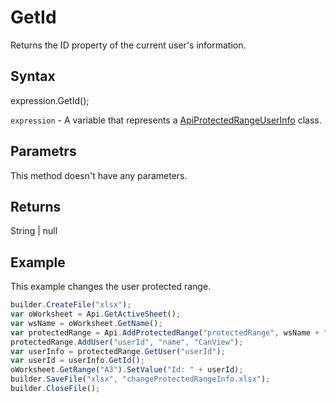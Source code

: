 # GetId

Returns the ID property of the current user's information.

## Syntax

expression.GetId();

`expression` - A variable that represents a [ApiProtectedRangeUserInfo](../ApiProtectedRangeUserInfo.md) class.

## Parametrs

This method doesn't have any parameters.

## Returns

String &#124; null


## Example

This example changes the user protected range.

```javascript
builder.CreateFile("xlsx");
var oWorksheet = Api.GetActiveSheet();
var wsName = oWorksheet.GetName();
var protectedRange = Api.AddProtectedRange("protectedRange", wsName + "!$A$1:$B$1");
protectedRange.AddUser("userId", "name", "CanView");
var userInfo = protectedRange.GetUser("userId");
var userId = userInfo.GetId();
oWorksheet.GetRange("A3").SetValue("Id: " + userId);
builder.SaveFile("xlsx", "changeProtectedRangeInfo.xlsx");
builder.CloseFile();
```